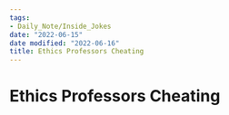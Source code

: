 ```yaml
---
tags:
- Daily_Note/Inside_Jokes
date: "2022-06-15"
date modified: "2022-06-16"
title: Ethics Professors Cheating
---
```


# Ethics Professors Cheating
